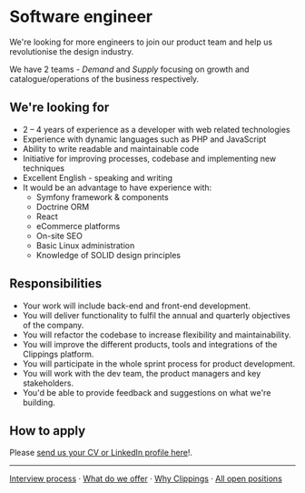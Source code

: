 Software engineer
=================

We're looking for more engineers to join our product team
and help us revolutionise the design industry.

We have 2 teams - _Demand_ and _Supply_ focusing on
growth and catalogue/operations of the business respectively.

We're looking for
-----------------

- 2 &ndash; 4 years of experience as a developer with web related technologies
- Experience with dynamic languages such as PHP and JavaScript
- Ability to write readable and maintainable code
- Initiative for improving processes, codebase and implementing new techniques
- Excellent English - speaking and writing
- It would be an advantage to have experience with:
    * Symfony framework &amp; components
    * Doctrine ORM
    * React
    * eCommerce platforms
    * On-site SEO
    * Basic Linux administration
    * Knowledge of SOLID design principles

Responsibilities
----------------

- Your work will include back-end and front-end development.
- You will deliver functionality to fulfil the annual and quarterly objectives of the company.
- You will refactor the codebase to increase flexibility and maintainability.
- You will improve the different products, tools and integrations of the Clippings platform.
- You will participate in the whole sprint process for product development.
- You will work with the dev team, the product managers and key stakeholders.
- You'd be able to provide feedback and suggestions on what we're building.

How to apply
------------

Please [send us your CV or LinkedIn profile here](https://hire.withgoogle.com/public/jobs/clippingscom/view/P_AAAAABkAABCH4ZcRQ2Wtk9?trackingTag=gitHub)!.

---

[Interview process](../interview-process.md#readme)
&middot;
[What do we offer](../readme.md#what-do-we-offer)
&middot;
[Why Clippings](../why-clippings.md#readme)
&middot;
[All open positions](../readme.md#open-positions)
